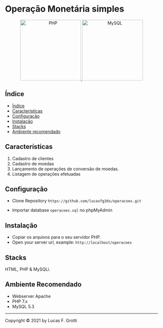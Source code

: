 # Operação Monetária simples


<p align="center">
  <a href="https://www.php.n et/">
    <img
      alt="PHP"
      src="https://static.cdn-cdpl.com/700x350/998b78e349061b4971c0a2b0e8d6be41/php_logo-image700x350-crop-image700x350-crop-image(700x350-crop)-image(700x350-crop).png"
      width="200"
    />
    <img
      alt="MySQL"
      src="https://i1.wp.com/www.elearningworld.org/wp-content/uploads/2019/04/MySQL.svg.png?fit=600%2C400&ssl=1"
      width="200"
    />
    
  </a>
</p>

## Índice

- [Índice](#indice)
- [Características](#caracteristicas)
- [Configuração](#configuracao)
- [Instalação](#instalacao)
- [Stacks](#stacks)
- [Ambiente recomendado](#ambiente-recomendado)

## Características

1. Cadastro de clientes 
2. Cadastro de moedas
3. Lançamento de operações de conversão de moedas.
4. Listagem de operações efetuadas

## Configuração

- Clone Repository `https://github.com/lucasfg3ds/operacoes.git`

- Importar database `operacoes.sql` no phpMyAdmin

## Instalação

- Copiar os arquivos para o seu servidor PHP.
- Open your server url, example: `http://localhost/operacoes`

## Stacks

HTML, PHP & MySQLi.

## Ambiente Recomendado

- Webserver Apache
- PHP 7.x
- MySQL 5.3 

---

Copyright © 2021 by Lucas F. Grotti
